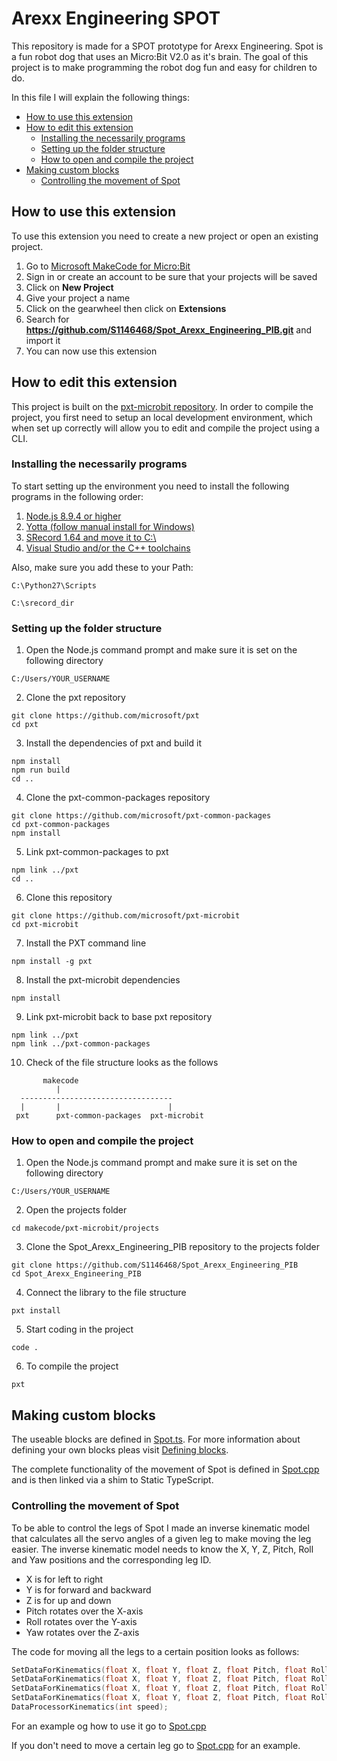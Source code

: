 # Arexx Engineering SPOT

This repository is made for a SPOT prototype for Arexx Engineering.
Spot is a fun robot dog that uses an Micro:Bit V2.0 as it's brain.
The goal of this project is to make programming the robot dog fun and easy for children to do.

In this file I will explain the following things:
* [How to use this extension](README.md#how-to-use-this-extension)
* [How to edit this extension](README.md#how-to-edit-this-extension)
    * [Installing the necessarily programs](README.md#installing-the-necessarily-programs)
    * [Setting up the folder structure](README.md#setting-up-the-folder-structure)
    * [How to open and compile the project](README.md#how-to-open-and-compile-the-project)
* [Making custom blocks](README.md#making-custom-blocks)
    * [Controlling the movement of Spot](README.md#controlling-the-movement-of-spot)


## How to use this extension

To use this extension you need to create a new project or open an existing project.

1. Go to [Microsoft MakeCode for Micro:Bit](https://makecode.microbit.org/)
2. Sign in or create an account to be sure that your projects will be saved
3. Click on **New Project**
4. Give your project a name
5. Click on the gearwheel then click on **Extensions**
6. Search for **https://github.com/S1146468/Spot_Arexx_Engineering_PIB.git** and import it
7. You can now use this extension


## How to edit this extension

This project is built on the [pxt-microbit repository](https://github.com/microsoft/pxt-microbit.git).
In order to compile the project, you first need to setup an local development environment, which when set up correctly will allow you to edit and compile the project using a CLI.


### Installing the necessarily programs

To start setting up the environment you need to install the following programs in the following order:

1. [Node.js 8.9.4 or higher](https://nodejs.org/en)
2. [Yotta (follow manual install for Windows)](http://docs.yottabuild.org/#installing-on-windows)
3. [SRecord 1.64 and move it to C:\ ](https://sourceforge.net/projects/srecord/files/srecord-win32/1.64/)
4. [Visual Studio and/or the C++ toolchains](https://visualstudio.microsoft.com/downloads/)

Also, make sure you add these to your Path:
```
C:\Python27\Scripts
```
```
C:\srecord_dir
```


### Setting up the folder structure

1. Open the Node.js command prompt and make sure it is set on the following directory
```
C:/Users/YOUR_USERNAME
```

2. Clone the pxt repository
```
git clone https://github.com/microsoft/pxt
cd pxt
```

3. Install the dependencies of pxt and build it
```
npm install
npm run build
cd ..
```

4. Clone the pxt-common-packages repository
```
git clone https://github.com/microsoft/pxt-common-packages
cd pxt-common-packages
npm install
```

5. Link pxt-common-packages to pxt
```
npm link ../pxt
cd ..
```

6. Clone this repository
```
git clone https://github.com/microsoft/pxt-microbit
cd pxt-microbit
```

7. Install the PXT command line
```
npm install -g pxt
```

8. Install the pxt-microbit dependencies
```
npm install
```

9. Link pxt-microbit back to base pxt repository
```
npm link ../pxt
npm link ../pxt-common-packages
```

10. Check of the file structure looks as the follows
```
       makecode
          |
  ----------------------------------
  |       |                        |
 pxt      pxt-common-packages  pxt-microbit
```



### How to open and compile the project

1. Open the Node.js command prompt and make sure it is set on the following directory
```
C:/Users/YOUR_USERNAME
```

2. Open the projects folder
``` 
cd makecode/pxt-microbit/projects
```

3. Clone the Spot_Arexx_Engineering_PIB repository to the projects folder
```
git clone https://github.com/S1146468/Spot_Arexx_Engineering_PIB
cd Spot_Arexx_Engineering_PIB
```

4. Connect the library to the file structure
```
pxt install
```

5. Start coding in the project
```
code .
```

6. To compile the project 
``` 
pxt
```


## Making custom blocks

The useable blocks are defined in [Spot.ts](Spot.ts). 
For more information about defining your own blocks pleas visit [Defining blocks](https://makecode.com/defining-blocks).

The complete functionality of the movement of Spot is defined in [Spot.cpp](Spot.cpp) and is then linked via a shim to Static TypeScript.


### Controlling the movement of Spot

To be able to control the legs of Spot I made an inverse kinematic model that calculates all the servo angles of a given leg to make moving the leg easier.
The inverse kinematic model needs to know the X, Y, Z, Pitch, Roll and Yaw positions and the corresponding leg ID.

- X is for left to right
- Y is for forward and backward
- Z is for up and down
- Pitch rotates over the X-axis
- Roll rotates over the Y-axis
- Yaw rotates over the Z-axis

The code for moving all the legs to a certain position looks as follows:
```C++
SetDataForKinematics(float X, float Y, float Z, float Pitch, float Roll, float Yaw, int leg_ID);
SetDataForKinematics(float X, float Y, float Z, float Pitch, float Roll, float Yaw, int leg_ID);
SetDataForKinematics(float X, float Y, float Z, float Pitch, float Roll, float Yaw, int leg_ID);
SetDataForKinematics(float X, float Y, float Z, float Pitch, float Roll, float Yaw, int leg_ID);
DataProcessorKinematics(int speed);
```

For an example og how to use it go to [Spot.cpp](Spot.cpp#L254)

If you don't need to move a certain leg go to [Spot.cpp](Spot.cpp#L511) for an example.